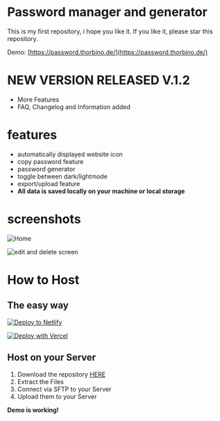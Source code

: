# Password manager and generator

This is my first repository, i hope you like it.
If you like it, please star this repository.

Demo: [https://password.thorbino.de/](https://password.thorbino.de/)

# NEW VERSION RELEASED V.1.2

 - More Features
 - FAQ, Changelog and Information added

# features

 - automatically displayed website icon
 - copy password feature
 - password generator
 - toggle between dark/lightmode
 - export/upload feature
 - **All data is saved locally on your machine or local storage**

# screenshots
![Home](https://i.imgur.com/Mp0ARlu.png)


![edit and delete screen](https://i.imgur.com/jJGX512.png)

# How to Host
## The easy way
   [![Deploy to Netlify](https://www.netlify.com/img/deploy/button.svg)](https://app.netlify.com/start/deploy?repository=https://github.com/thorbino2006/password-manager)

[![Deploy with Vercel](https://vercel.com/button)](https://vercel.com/new/git/external?repository-url=https://github.com/thorbino2006/password-manager)
## Host on your Server
1. Download the repository [HERE](https://github.com/thorbino2006/password-manager/archive/refs/heads/main.zip)
2. Extract the Files
3. Connect via SFTP to your Server
4. Upload them to your Server


**Demo is working!**